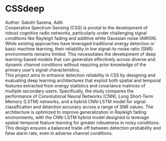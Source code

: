 # CSSdeep
Author: Sakshi Saxena, Aditi
<br>
Cooperative Spectrum Sensing (CSS) is pivotal to the development of robust cognitive radio networks, particularly under challenging signal conditions like Rayleigh fading and additive white Gaussian noise (AWGN). While existing approaches have leveraged traditional energy detection or basic machine learning, their reliability in low signal-to-noise ratio (SNR) environments remains limited. This necessitates the development of deep learning-based models that can generalize effectively across diverse and dynamic channel conditions without requiring prior knowledge of the primary user’s signal characteristics.
<br>
This project aims to enhance detection reliability in CSS by designing and evaluating deep learning architectures that exploit both spatial and temporal features extracted from energy statistics and covariance matrices of multiple secondary users. Specifically, the study compares the performance of Convolutional Neural Networks (CNN), Long Short-Term Memory (LSTM) networks, and a hybrid CNN-LSTM model for signal classification and detection accuracy across a range of SNR values. The architecture is optimized to improve generalization in Rayleigh fading environments, with the CNN-LSTM hybrid model designed to leverage spatial-temporal feature learning for greater robustness in noisy conditions. This design ensures a balanced trade-off between detection probability and false alarm rate, even in adverse channel conditions.
